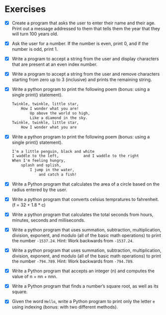 # Exercises

- [x] Create a program that asks the user to enter their name and their age. Print out a message addressed to them that tells them the year that they will turn 100 years old.
- [x] Ask the user for a number. If the number is even, print 0, and if the number is odd, print 1.
- [x] Write a program to accept a string from the user and display characters that are present at an even index number.
- [x] Write a program to accept a string from the user and remove characters starting from zero up to 3 (inclusive) and prints the remaining string.
- [x] Write a python program to print the following poem (bonus: using a single print() statement).
  
  ```txt
  Twinkle, twinkle, little star,
      How I wonder what you are!
          Up above the world so high,
          Like a diamond in the sky.
  Twinkle, twinkle, little star,
      How I wonder what you are
    ```

- [x] Write a python program to print the following poem (bonus: using a single print() statement).

    ```txt
    I'm a little penguin, black and white
    I waddle to the left,           and I waddle to the right
    When I'm feeling hungry,
        splash and splish,
            I jump in the water,
                and catch a fish!
    ```

- [x] Write a Python program that calculates the area of a circle based on the radius entered by the user.
- [x] Write a python program that converts celsius tempratures to fahrenheit. (f = 32 + 1.8 * c)
- [x] Write a python program that calculates the total seconds from hours, minutes, seconds and milliseconds.
- [x] Write a python program that uses summation, subtraction, multiplication, division, exponent, and modulo (all of the basic math operations) to print the number `-1537.24`. Hint: Work backwards from `-1537.24`.
- [x] Write a python program that uses summation, subtraction, multiplication, division, exponent, and modulo (all of the basic math operations) to print the number `-794.789`. Hint: Work backwards from `-794.789`.
- [x] Write a Python program that accepts an integer (n) and computes the value of n + nn + nnn.
- [x] Write a Python program that finds a number’s square root, as well as its square.
- [x] Given the word `Hello`, write a Python program to print only the letter `e` using indexing (bonus: with two different methods).
